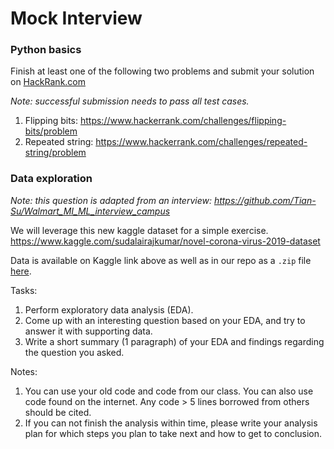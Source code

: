 # Mock Interview

### Python basics
Finish at least one of the following two problems and submit your solution on [HackRank.com](https://www.hackerrank.com)

*Note: successful submission needs to pass all test cases.*

1. Flipping bits: https://www.hackerrank.com/challenges/flipping-bits/problem
2. Repeated string: https://www.hackerrank.com/challenges/repeated-string/problem

### Data exploration
*Note: this question is adapted from an interview: https://github.com/Tian-Su/Walmart_MI_ML_interview_campus*

We will leverage this new kaggle dataset for a simple exercise.
https://www.kaggle.com/sudalairajkumar/novel-corona-virus-2019-dataset 

Data is available on Kaggle link above as well as in our repo as a `.zip` file [here](https://github.com/emma-data-works/ds-class-intro/blob/master/final_class/novel-corona-virus-2019-dataset.zip).

Tasks:

1. Perform exploratory data analysis (EDA).
2. Come up with an interesting question based on your EDA, and try to answer it with supporting data.
3. Write a short summary (1 paragraph) of your EDA and findings regarding the question you asked.

Notes:

1. You can use your old code and code from our class. You can also use code found on the internet. Any code > 5 lines borrowed from others should be cited. 
2. If you can not finish the analysis within time, please write your analysis plan for which steps you plan to take next and how to get to conclusion.
